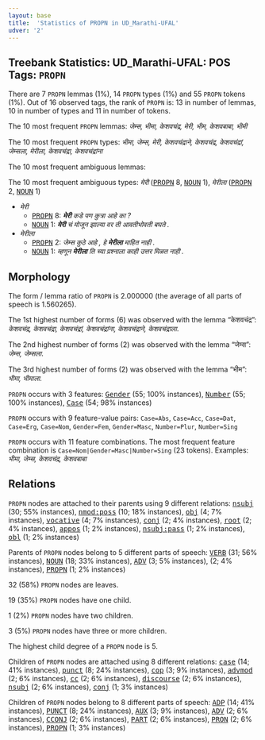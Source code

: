 ```yaml
---
layout: base
title:  'Statistics of PROPN in UD_Marathi-UFAL'
udver: '2'
---
```


## Treebank Statistics: UD_Marathi-UFAL: POS Tags: `PROPN`

There are 7 `PROPN` lemmas (1%), 14 `PROPN` types (1%) and 55 `PROPN` tokens (1%).
Out of 16 observed tags, the rank of `PROPN` is: 13 in number of lemmas, 10 in number of types and 11 in number of tokens.

The 10 most frequent `PROPN` lemmas: <em>जेम्स, भीमा, केशवचंद्र, मेरी, भीम, केशवबाबा, भीमी</em>

The 10 most frequent `PROPN` types:  <em>भीमा, जेम्स, मेरी, केशवचंद्राने, केशवचंद्र, केशवचंद्रां, जेम्सला, मेरीला, केशवचंद्रा, केशवचंद्रांना</em>

The 10 most frequent ambiguous lemmas: 

The 10 most frequent ambiguous types:  <em>मेरी</em> (<tt><a href="mr_ufal-pos-PROPN.html">PROPN</a></tt> 8, <tt><a href="mr_ufal-pos-NOUN.html">NOUN</a></tt> 1), <em>मेरीला</em> (<tt><a href="mr_ufal-pos-PROPN.html">PROPN</a></tt> 2, <tt><a href="mr_ufal-pos-NOUN.html">NOUN</a></tt> 1)


* <em>मेरी</em>
  * <tt><a href="mr_ufal-pos-PROPN.html">PROPN</a></tt> 8: <em><b>मेरी</b> कडे पण कुत्रा आहे का ?</em>
  * <tt><a href="mr_ufal-pos-NOUN.html">NOUN</a></tt> 1: <em><b>मेरी</b> चं मोजून झाल्या वर ती आवतीभोवती बघते .</em>
* <em>मेरीला</em>
  * <tt><a href="mr_ufal-pos-PROPN.html">PROPN</a></tt> 2: <em>जेम्स कुठे आहे , हे <b>मेरीला</b> माहित नाही .</em>
  * <tt><a href="mr_ufal-pos-NOUN.html">NOUN</a></tt> 1: <em>म्हणून <b>मेरीला</b> ति च्या प्रश्नाला काही उत्तर मिळत नाही .</em>

## Morphology

The form / lemma ratio of `PROPN` is 2.000000 (the average of all parts of speech is 1.560265).

The 1st highest number of forms (6) was observed with the lemma “केशवचंद्र”: <em>केशवचंद्र, केशवचंद्रा, केशवचंद्रां, केशवचंद्रांना, केशवचंद्राने, केशवचंद्राला</em>.

The 2nd highest number of forms (2) was observed with the lemma “जेम्स”: <em>जेम्स, जेम्सला</em>.

The 3rd highest number of forms (2) was observed with the lemma “भीम”: <em>भीमा, भीमाला</em>.

`PROPN` occurs with 3 features: <tt><a href="mr_ufal-feat-Gender.html">Gender</a></tt> (55; 100% instances), <tt><a href="mr_ufal-feat-Number.html">Number</a></tt> (55; 100% instances), <tt><a href="mr_ufal-feat-Case.html">Case</a></tt> (54; 98% instances)

`PROPN` occurs with 9 feature-value pairs: `Case=Abs`, `Case=Acc`, `Case=Dat`, `Case=Erg`, `Case=Nom`, `Gender=Fem`, `Gender=Masc`, `Number=Plur`, `Number=Sing`

`PROPN` occurs with 11 feature combinations.
The most frequent feature combination is `Case=Nom|Gender=Masc|Number=Sing` (23 tokens).
Examples: <em>भीमा, जेम्स, केशवचंद्र, केशवबाबा</em>


## Relations

`PROPN` nodes are attached to their parents using 9 different relations: <tt><a href="mr_ufal-dep-nsubj.html">nsubj</a></tt> (30; 55% instances), <tt><a href="mr_ufal-dep-nmod-poss.html">nmod:poss</a></tt> (10; 18% instances), <tt><a href="mr_ufal-dep-obj.html">obj</a></tt> (4; 7% instances), <tt><a href="mr_ufal-dep-vocative.html">vocative</a></tt> (4; 7% instances), <tt><a href="mr_ufal-dep-conj.html">conj</a></tt> (2; 4% instances), <tt><a href="mr_ufal-dep-root.html">root</a></tt> (2; 4% instances), <tt><a href="mr_ufal-dep-appos.html">appos</a></tt> (1; 2% instances), <tt><a href="mr_ufal-dep-nsubj-pass.html">nsubj:pass</a></tt> (1; 2% instances), <tt><a href="mr_ufal-dep-obl.html">obl</a></tt> (1; 2% instances)

Parents of `PROPN` nodes belong to 5 different parts of speech: <tt><a href="mr_ufal-pos-VERB.html">VERB</a></tt> (31; 56% instances), <tt><a href="mr_ufal-pos-NOUN.html">NOUN</a></tt> (18; 33% instances), <tt><a href="mr_ufal-pos-ADV.html">ADV</a></tt> (3; 5% instances),  (2; 4% instances), <tt><a href="mr_ufal-pos-PROPN.html">PROPN</a></tt> (1; 2% instances)

32 (58%) `PROPN` nodes are leaves.

19 (35%) `PROPN` nodes have one child.

1 (2%) `PROPN` nodes have two children.

3 (5%) `PROPN` nodes have three or more children.

The highest child degree of a `PROPN` node is 5.

Children of `PROPN` nodes are attached using 8 different relations: <tt><a href="mr_ufal-dep-case.html">case</a></tt> (14; 41% instances), <tt><a href="mr_ufal-dep-punct.html">punct</a></tt> (8; 24% instances), <tt><a href="mr_ufal-dep-cop.html">cop</a></tt> (3; 9% instances), <tt><a href="mr_ufal-dep-advmod.html">advmod</a></tt> (2; 6% instances), <tt><a href="mr_ufal-dep-cc.html">cc</a></tt> (2; 6% instances), <tt><a href="mr_ufal-dep-discourse.html">discourse</a></tt> (2; 6% instances), <tt><a href="mr_ufal-dep-nsubj.html">nsubj</a></tt> (2; 6% instances), <tt><a href="mr_ufal-dep-conj.html">conj</a></tt> (1; 3% instances)

Children of `PROPN` nodes belong to 8 different parts of speech: <tt><a href="mr_ufal-pos-ADP.html">ADP</a></tt> (14; 41% instances), <tt><a href="mr_ufal-pos-PUNCT.html">PUNCT</a></tt> (8; 24% instances), <tt><a href="mr_ufal-pos-AUX.html">AUX</a></tt> (3; 9% instances), <tt><a href="mr_ufal-pos-ADV.html">ADV</a></tt> (2; 6% instances), <tt><a href="mr_ufal-pos-CCONJ.html">CCONJ</a></tt> (2; 6% instances), <tt><a href="mr_ufal-pos-PART.html">PART</a></tt> (2; 6% instances), <tt><a href="mr_ufal-pos-PRON.html">PRON</a></tt> (2; 6% instances), <tt><a href="mr_ufal-pos-PROPN.html">PROPN</a></tt> (1; 3% instances)


